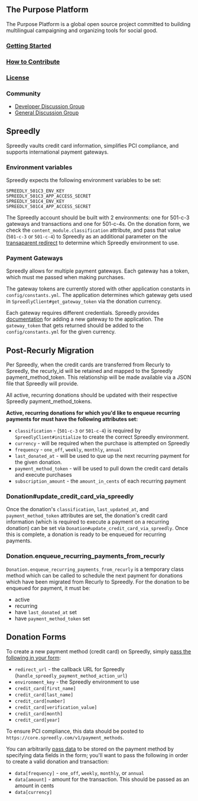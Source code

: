 ## The Purpose Platform

The Purpose Platform is a global open source project committed to building multilingual campaigning and organizing tools for social good.

### [Getting Started](https://github.com/PurposeOpen/Platform/wiki/Getting-Started)

### [How to Contribute](https://github.com/PurposeOpen/Platform/wiki/How-to-Contribute)

### [License](https://github.com/PurposeOpen/Platform/wiki/License)


### Community
- [Developer Discussion Group](http://groups.google.com/group/purpose-platform-dev)
- [General Discussion Group](http://groups.google.com/group/purpose-platform-general)

## Spreedly
Spreedly vaults credit card information, simplifies PCI compliance, and
supports international payment gateways.

### Environment variables
Spreedly expects the following environment variables to be set:

```
SPREEDLY_501C3_ENV_KEY
SPREEDLY_501C3_APP_ACCESS_SECRET
SPREEDLY_501C4_ENV_KEY
SPREEDLY_501C4_APP_ACCESS_SECRET
```

The Spreedly account should be built with 2 environments: one for 501-c-3 gateways and
transactions and one for 501-c-4s. On the donation form, we check the
`content_module.classification` attribute, and pass that value
(`501-c-3` or `501-c-4`) to Spreedly as
an additional parameter on the [transaparent
redirect](http://docs.spreedly.com/payment-methods/adding-with-redirect#using-the-redirect-url) to determine which Spreedly environment to use.

### Payment Gateways
Spreedly allows for multiple payment gateways. Each gateway has a token,
which must me passed when making purchases.

The gateway tokens are currently stored with other application constants in
`config/constants.yml`. The application determines which gateway gets
used in `SpreedlyClient#get_gateway_token` via the donation currency.

Each gateway requires different credentials. Spreedly provides
[documentation](http://docs.spreedly.com/gateways/adding) for adding a new gateway to the
application. The `gateway_token` that gets returned should be added to the
`config/constants.yml` for the given currency.

## Post-Recurly Migration
Per Spreedly, when the credit cards are transferred from Recurly to
Spreedly, the recurly_id will be retained and mapped to the Spreedly
payment_method_token. This relationship will be made available via a
JSON file that Spreedly will provide.

All active, recurring donations should be updated with their respective
Spreedly payment_method_tokens. 

**Active, recurring donations for which you'd like to enqueue recurring
payments for must have the following attributes set:**
* `classification` - (`501-c-3` or `501-c-4`) is required by `SpreedlyClient#initialize` to create the correct Spreedly environment.
* `currency` - will be required when the purchase is attempted on
  Spreedly
* `frequency` - `one_off`, `weekly`, `monthly`, `annual`
* `last_donated_at` - will be used to que up the next recurring payment for the given donation.
* `payment_method_token` - will be used to pull down the credit card
  details and execute purchases
* `subscription_amount` - the `amount_in_cents` of each recurring
  payment


### Donation#update_credit_card_via_spreedly
Once the donation's `classification`, `last_updated_at`, and
`payment_method_token` attributes are set, the donation's credit card
information (which is required to execute a payment on a recurring
donation) can be set via `Donation#update_credit_card_via_spreedly`.
Once this is complete, a donation is ready to be enqueued for recurring
payments.

### Donation.enqueue_recurring_payments_from_recurly
`Donation.enqueue_recurring_payments_from_recurly` is a temporary class
method which can be called to schedule the next payment for donations
which have been migrated from Recurly to Spreedly. For the donation to
be enqueued for payment, it must be:
* active
* recurring
* have `last_donated_at` set
* have `payment_method_token` set

## Donation Forms
To create a new payment method (credit card) on Spreedly, simply [pass the
following in your form](http://docs.spreedly.com/#submit-payment-form):
* `redirect_url` - the callback URL for Spreedly
  (`handle_spreedly_payment_method_action_url`)
* `environment_key` - the Spreedly environment to use
* `credit_card[first_name]`
* `credit_card[last_name]`
* `credit_card[number]`
* `credit_card[verification_value]`
* `credit_card[month]`
* `credit_card[year]`

To ensure PCI compliance, this data should be posted to
`https://core.spreedly.com/v1/payment_methods`.

You can arbitrarily [pass
data](http://docs.spreedly.com/payment-methods/adding-with-redirect#using-passthrough-data) to be stored on the payment method by
specifying data fields in the form; you'll want to pass the following in
order to create a valid donation and transaction:
* `data[frequency]` - `one_off`, `weekly`, `monthly`, or `annual`
* `data[amount]` - amount for the transaction. This should be passed as
  an amount in cents
* `data[currency]`
